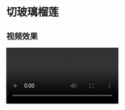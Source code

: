 # 切玻璃榴莲

## 视频效果

<Video src="./切玻璃榴莲.mp4" />

## 英文提示词

``` yaml
Realistic 4K close-up shot, a knife quickly cutting a glass durian with a flashing green light on a wooden cutting board. It cuts it into several pieces, and when the knife cuts another piece, each piece falls off. The interior of the fruit is also made of glass. The sound is ASMR style

```

## 中文提示词

``` yaml
逼真的 4K 特写镜头，一把刀在闪烁绿光的木质砧板上快速切割一颗玻璃榴莲。它把榴莲切成几块，当刀切下另一块时，每一块都会掉落。榴莲的内部也是玻璃材质。声音是 ASMR 风格的。
```